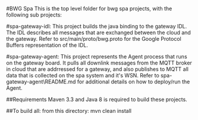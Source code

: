 #BWG Spa
This is the top level folder for bwg spa projects, with the following 
sub projects:

#spa-gateway-idl: This project builds the java binding to the gateway
IDL. The IDL describes all messages that are exchanged between the cloud 
and the gateway. Refer to src/main/proto/bwg.proto for the Google Protocol
Buffers representation of the IDL.

#spa-gateway-agent: This project represents the Agent process that runs
on the gateway board. It pulls all downlink messages from the MQTT broker in 
cloud that are addrressed for a gateway, and also publishes to MQTT all data
that is collected on the spa system and it's WSN. Refer to spa-gateway-agent\README.md
for additional details on how to deploy/run the Agent.

##Requirements
Maven 3.3 and Java 8 is required to build these projects.

##To build all:
from this directory:
mvn clean install



